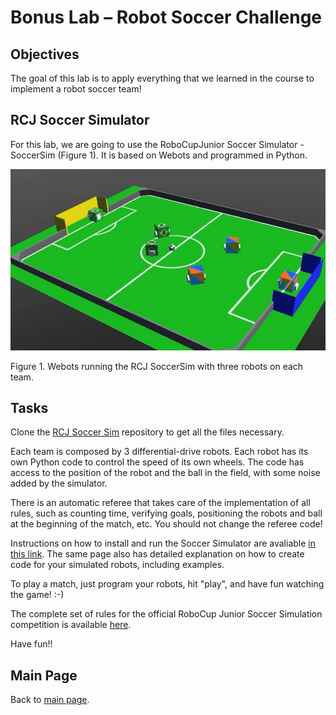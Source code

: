 # Bonus Lab – Robot Soccer Challenge

## Objectives
The goal of this lab is to apply everything that we learned in the course to implement a robot soccer team! 

## RCJ Soccer Simulator
For this lab, we are going to use the RoboCupJunior Soccer Simulator - SoccerSim (Figure 1). It is based on Webots and programmed in Python. 

![Soccer Sim screenshot](../Lab7/Soccer_Sim.jpg)
 
Figure 1. Webots running the RCJ SoccerSim with three robots on each team.

## Tasks

Clone the [RCJ Soccer Sim](https://github.com/RoboCupJuniorTC/rcj-soccer-sim) repository to get all the files necessary. 

Each team is composed by 3 differential-drive robots. Each robot has its own Python code to control the speed of its own wheels. The code has access to the position of the robot and the ball in the field, with some noise added by the simulator. 

There is an automatic referee that takes care of the implementation of all rules, such as counting time, verifying goals, positioning the robots and ball at the beginning of the match, etc. You should not change the referee code!

Instructions on how to install and run the Soccer Simulator are avaliable [in this link](https://robocupjuniortc.github.io/rcj-soccersim/). The same page also has detailed explanation on how to create code for your simulated robots, including examples.

To play a match, just program your robots, hit "play", and have fun watching the game! :-)

The complete set of rules for the official RoboCup Junior Soccer Simulation competition is available [here](https://github.com/RoboCupJuniorTC/soccer-rules-simulation/raw/master/rules.pdf).

Have fun!!

## Main Page
Back to [main page](../README.md).
